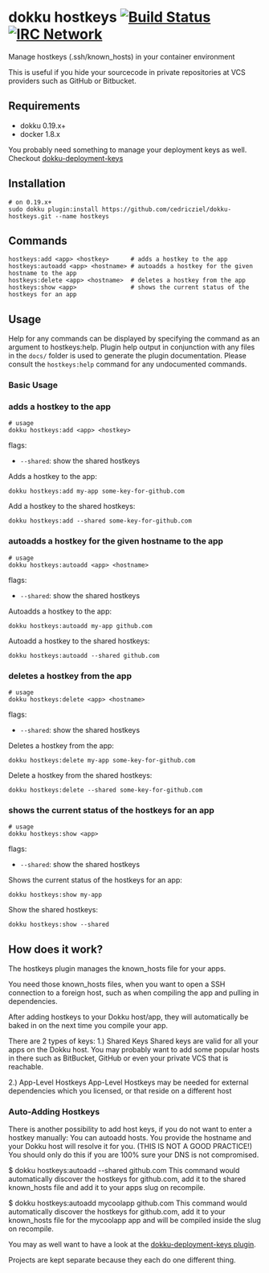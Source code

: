 # dokku hostkeys [![Build Status](https://img.shields.io/github/actions/workflow/status/cedricziel/dokku-hostkeys/ci.yaml?branch=master&style=flat-square "Build Status")](https://github.com/cedricziel/dokku-hostkeys/actions/workflows/ci.yaml?query=branch%3Amaster) [![IRC Network](https://img.shields.io/badge/irc-libera-blue.svg?style=flat-square "IRC Libera")](https://webchat.libera.chat/?channels=dokku)

Manage hostkeys (.ssh/known_hosts) in your container environment

This is useful if you hide your sourcecode in private repositories at VCS providers such as GitHub or Bitbucket.

## Requirements

- dokku 0.19.x+
- docker 1.8.x

You probably need something to manage your deployment keys as well. Checkout [dokku-deployment-keys](http://github.com/cedricziel/dokku-deployment-keys)

## Installation

```shell
# on 0.19.x+
sudo dokku plugin:install https://github.com/cedricziel/dokku-hostkeys.git --name hostkeys
```

## Commands

```
hostkeys:add <app> <hostkey>      # adds a hostkey to the app
hostkeys:autoadd <app> <hostname> # autoadds a hostkey for the given hostname to the app
hostkeys:delete <app> <hostname>  # deletes a hostkey from the app
hostkeys:show <app>               # shows the current status of the hostkeys for an app
```

## Usage

Help for any commands can be displayed by specifying the command as an argument to hostkeys:help. Plugin help output in conjunction with any files in the `docs/` folder is used to generate the plugin documentation. Please consult the `hostkeys:help` command for any undocumented commands.

### Basic Usage

### adds a hostkey to the app

```shell
# usage
dokku hostkeys:add <app> <hostkey>
```

flags:

- `--shared`: show the shared hostkeys

Adds a hostkey to the app:

```shell
dokku hostkeys:add my-app some-key-for-github.com
```

Add a hostkey to the shared hostkeys:

```shell
dokku hostkeys:add --shared some-key-for-github.com
```

### autoadds a hostkey for the given hostname to the app

```shell
# usage
dokku hostkeys:autoadd <app> <hostname>
```

flags:

- `--shared`: show the shared hostkeys

Autoadds a hostkey to the app:

```shell
dokku hostkeys:autoadd my-app github.com
```

Autoadd a hostkey to the shared hostkeys:

```shell
dokku hostkeys:autoadd --shared github.com
```

### deletes a hostkey from the app

```shell
# usage
dokku hostkeys:delete <app> <hostname>
```

flags:

- `--shared`: show the shared hostkeys

Deletes a hostkey from the app:

```shell
dokku hostkeys:delete my-app some-key-for-github.com
```

Delete a hostkey from the shared hostkeys:

```shell
dokku hostkeys:delete --shared some-key-for-github.com
```

### shows the current status of the hostkeys for an app

```shell
# usage
dokku hostkeys:show <app>
```

flags:

- `--shared`: show the shared hostkeys

Shows the current status of the hostkeys for an app:

```shell
dokku hostkeys:show my-app
```

Show the shared hostkeys:

```shell
dokku hostkeys:show --shared
```

## How does it work?

The hostkeys plugin manages the known_hosts file for your apps.

You need those known_hosts files, when you want to open a SSH connection to a foreign host,
such as when compiling the app and pulling in dependencies.

After adding hostkeys to your Dokku host/app, they will automatically be baked in on the
next time you compile your app.

There are 2 types of keys:
1.) Shared Keys
Shared keys are valid for all your apps on the Dokku host. You may probably want to add
some popular hosts in there such as BitBucket, GitHub or even your private VCS that is reachable.

2.) App-Level Hostkeys
App-Level Hostkeys may be needed for external dependencies which you licensed, or that reside
on a different host

### Auto-Adding Hostkeys

There is another possibility to add host keys, if you do not want to enter a hostkey manually:
You can autoadd hosts. You provide the hostname and your Dokku host will resolve it for you.
(THIS IS NOT A GOOD PRACTICE!)
You should only do this if you are 100% sure your DNS is not compromised.

$ dokku hostkeys:autoadd --shared github.com
This command would automatically discover the hostkeys for github.com, add it to the shared
known_hosts file and add it to your apps slug on recompile.

$ dokku hostkeys:autoadd mycoolapp github.com
This command would automatically discover the hostkeys for github.com, add it to your known_hosts
file for the mycoolapp app and will be compiled inside the slug on recompile.

You may as well want to have a look at the [dokku-deployment-keys plugin](http://github.com/cedricziel/dokku-deployment-keys).

Projects are kept separate because they each do one different thing.

